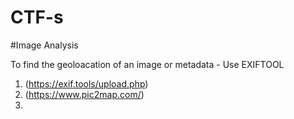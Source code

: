 # CTF-s

#Image Analysis

To find the geoloacation of an image or metadata - Use EXIFTOOL
1. (https://exif.tools/upload.php)
2. (https://www.pic2map.com/)
3. 
